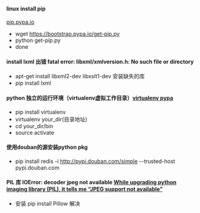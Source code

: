 #### linux install pip 
[pip.pypa.io](https://pip.pypa.io/en/stable/installing/)
* wget https://bootstrap.pypa.io/get-pip.py
* python get-pip.py
* done

#### install lxml 出错 fatal error: libxml/xmlversion.h: No such file or directory
* apt-get install libxml2-dev libxslt1-dev 安装缺失的库
* pip install lxml 


#### python 独立的运行环境（virtualenv虚拟工作目录）[virtualenv pypa](https://virtualenv.pypa.io/en/stable/)
* pip install virtualenv
* virtualenv your_dir(目录地址)
* cd your_dir/bin
* source activate

#### 使用douban的源安装python pkg
* pip install redis -i http://pypi.douban.com/simple --trusted-host pypi.douban.com

#### PIL 库 IOError: decoder jpeg not available [While upgrading python imaging library (PIL), it tells me “JPEG support not available”](http://stackoverflow.com/a/20753643/1528524)
* 安装 pip install Pillow 解决
